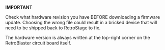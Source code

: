 **IMPORTANT**

Check what hardware revision you have BEFORE downloading a firmware update. Choosing the wrong file could result in a bricked device that will need to be
shipped back to RetroStage to fix.

The hardware version is always written at the top-right corner on the RetroBlaster circuit board itself.
